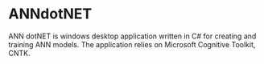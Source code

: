 # ANNdotNET
ANN dotNET is windows desktop application written in C# for creating and training ANN models. The application relies on Microsoft Cognitive Toolkit, CNTK.
